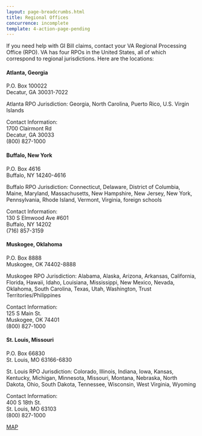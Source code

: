 ```yaml
---
layout: page-breadcrumbs.html
title: Regional Offices
concurrence: incomplete
template: 4-action-page-pending
---
```


<div class="va-introtext">

If you need help with GI Bill claims, contact your VA Regional Processing Office (RPO). VA has four RPOs in the United States, all of which correspond to regional jurisdictions. Here are the locations:

</div>

#### Atlanta, Georgia
<p>P.O. Box 100022<br>
Decatur, GA 30031-7022<br>
</p>

<p>Atlanta RPO Jurisdiction:
Georgia, North Carolina, Puerto Rico, U.S. Virgin Islands
</p>

<p>Contact Information:<br>
1700 Clairmont Rd<br>
Decatur, GA 30033<br>
(800) 827-1000
</p>

#### Buffalo, New York

<p>P.O. Box 4616<br>
Buffalo, NY 14240-4616
</p>

<p>Buffalo RPO Jurisdiction:
Connecticut, Delaware, District of Columbia, Maine, Maryland, Massachusetts, New Hampshire, New Jersey, New York, Pennsylvania, Rhode Island, Vermont, Virginia, foreign schools
</p>

<p>Contact Information:<br>
130 S Elmwood Ave #601<br>
Buffalo, NY 14202<br>
(716) 857-3159
</p>

#### Muskogee, Oklahoma

<p>P.O. Box 8888<br>
Muskogee, OK 74402-8888
</p>

<p>Muskogee RPO Jurisdiction:
Alabama, Alaska, Arizona, Arkansas, California, Florida, Hawaii, Idaho, Louisiana, Mississippi, New Mexico, Nevada, Oklahoma, South Carolina, Texas, Utah, Washington, Trust Territories/Philippines
</p>

<p>Contact Information:<br>
125 S Main St.<br>
Muskogee, OK 74401<br>
(800) 827-1000
</p>

#### St. Louis, Missouri

<p>P.O. Box 66830<br>
St. Louis, MO 63166-6830
</p>

<p>St. Louis RPO Jurisdiction:
Colorado, Illinois, Indiana, Iowa, Kansas, Kentucky, Michigan, Minnesota, Missouri, Montana, Nebraska, North Dakota, Ohio, South Dakota, Tennessee, Wisconsin, West Virginia, Wyoming
</p>

<p>Contact Information:<br>
400 S 18th St.<br>
St. Louis, MO 63103<br>
(800) 827-1000
</p>

[MAP](http://www.benefits.va.gov/gibill/regional_processing.asp)


</div>
</div>
</div>


</div>
